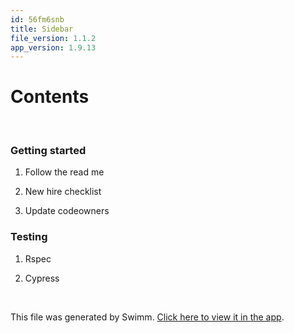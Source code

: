 ```yaml
---
id: 56fm6snb
title: Sidebar
file_version: 1.1.2
app_version: 1.9.13
---
```


# Contents

<br/>

### Getting started

1.  Follow the read me

2.  New hire checklist

3.  Update codeowners

### Testing

1.  Rspec

2.  Cypress

<br/>

This file was generated by Swimm. [Click here to view it in the app](https://app.swimm.io/repos/Z2l0aHViJTNBJTNBeWd3aWZpJTNBJTNBUnlhemJlY2s=/docs/56fm6snb).

